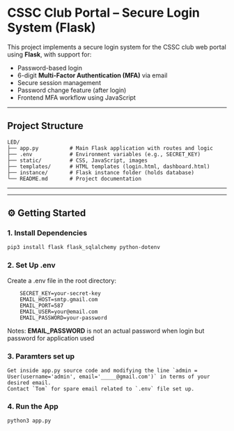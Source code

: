 # CSSC Club Portal – Secure Login System (Flask)

This project implements a secure login system for the CSSC club web portal using **Flask**, with support for:

- Password-based login
- 6-digit **Multi-Factor Authentication (MFA)** via email
- Secure session management
- Password change feature (after login)
- Frontend MFA workflow using JavaScript

---

## Project Structure

```
LED/
├── app.py          # Main Flask application with routes and logic
├── .env            # Environment variables (e.g., SECRET_KEY)
├── static/         # CSS, JavaScript, images
├── templates/      # HTML templates (login.html, dashboard.html)
├── instance/       # Flask instance folder (holds database)
└── README.md       # Project documentation
```

---

---

## ⚙️ Getting Started

### 1. Install Dependencies

```bash
pip3 install flask flask_sqlalchemy python-dotenv
```

### 2. Set Up .env
Create a .env file in the root directory:
```
	SECRET_KEY=your-secret-key
	EMAIL_HOST=smtp.gmail.com
	EMAIL_PORT=587
	EMAIL_USER=your@email.com
	EMAIL_PASSWORD=your-password
```

Notes: **EMAIL_PASSWORD** is not an actual password when login but password for application used

### 3. Paramters set up
	Get inside app.py source code and modifying the line `admin = User(username='admin', email='_____@gmail.com')` in terms of your desired email. 
	Contact `Tom` for spare email related to `.env` file set up.

### 4. Run the App
```bash
python3 app.py
```


